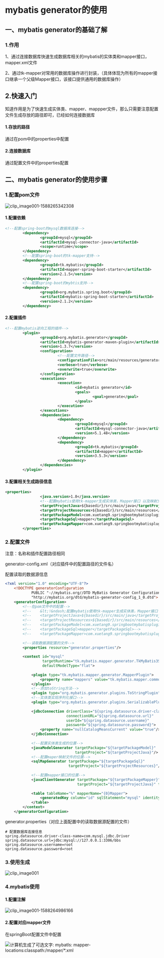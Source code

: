 # mybatis generator的使用

## 一、mybatis generator的基础了解

### 1.作用

1、通过连接数据库快速生成数据库相关的mybatis的实体类和mapper接口，mapper.xml文件

2、通过tk-mapper对常用的数据库操作进行封装，（具体体现为所有的mapper接口继承一个父级Mapper接口，该接口提供通用的数据库操作）

## 2.快速入门

知道作用是为了快速生成实体类、mapper、mappper文件，那么只需要注意配置文件生成存放的路径即可，已经如何连接数据库

#### 1.存放的路径

通过在pom中的properties中配置

#### 2.连接数据库

通过配置文件中的properties配置

## 二、mybatis generator的使用步骤

### 1.配置pom文件

![clip_image001-1588265342308](https://gitee.com/jj603786014/imgBed/raw/master/imgs/20200803142818.png)

#### 1.配置依赖

~~~xml
<!--配置spring-boot的mysql数据库连接-->
        <dependency>
                <groupId>mysql</groupId>
                <artifactId>mysql-connector-java</artifactId>
                <scope>runtime</scope>
        </dependency>
        <!--配置spring-boot的tk-mapper支持-->
        <dependency>
                <groupId>tk.mybatis</groupId>
                <artifactId>mapper-spring-boot-starter</artifactId>
                <version>2.1.5</version>
        </dependency>
        <!--配置spring-boot的mybtis支持-->
        <dependency>
                <groupId>org.mybatis.spring.boot</groupId>
                <artifactId>mybatis-spring-boot-starter</artifactId>
                <version>2.1.2</version>
        </dependency>
~~~

#### 2.配置插件

~~~xml
<!--配置mybatis逆向工程的插件-->
        <plugin>
                <groupId>org.mybatis.generator</groupId>
                <artifactId>mybatis-generator-maven-plugin</artifactId>
                <version>1.3.7</version>
                <configuration>
                        <!--配置文件路径-->
                        <configurationFile>src/main/resources/generator-config.xml</configurationFile>
                        <verbose>true</verbose>
                        <overwrite>true</overwrite>
                </configuration>
                <executions>
                        <execution>
                                <id>mybatis generator</id>
                                <goals>
                                        <goal>generate</goal>
                                </goals>
                        </execution>
                </executions>
                <dependencies>
                        <dependency>
                                <groupId>mysql</groupId>
                                <artifactId>mysql-connector-java</artifactId>
                                <version>5.1.48</version>
                        </dependency>
                        <dependency>
                                <groupId>tk.mybatis</groupId>
                                <artifactId>mapper</artifactId>
                                <version>3.5.3</version>
                        </dependency>
                </dependencies>
        </plugin>

~~~

#### 3.配置相关生成路径信息

~~~xml
<properties>
                <java.version>1.8</java.version>
                <!--配置mybatis使用tk-mapper生成实体类，Mapper接口 以及映射文件的位置-->
                <targetProjectJava>${basedir}/src/main/java</targetProjectJava>
                <targetProjectResources>${basedir}/src/main/resources</targetProjectResources>
                <targetPackageModel>com.xuetang9.springbootmybatisplugin.domain</targetPackageModel>
                <targetPackageSql>mapper</targetPackageSql>
                <targetPackageMapper>com.xuetang9.springbootmybatisplugin.mapper</targetPackageMapper>
        </properties>
~~~

### 2.配置文件

注意：名称和插件配置路径相同

generator-config.xml（对应插件中的配置路径的文件名）

配置读取的数据源信息

~~~xml
<?xml version="1.0" encoding="UTF-8"?>
	<!DOCTYPE generatorConfiguration
	        PUBLIC "-//mybatis.org//DTD MyBatis Generator Configuration 1.0//EN"
	        "http://mybatis.org/dtd/mybatis-generator-config_1_0.dtd">
	<generatorConfiguration>
	    <!--在pom文件中的配置-->
	    <!--    &lt;!&ndash;配置mybatis使用tk-mapper生成实体类，Mapper接口 以及映射文件的位置&ndash;&gt;-->
	    <!--    <targetProjectJava>${basedir}/src/main/java</targetProjectJava>-->
	    <!--    <targetProjectResources>${basedir}/src/main/resources</targetProjectResources>-->
	    <!--    <targetPackageModel>com.xuetang9.springbootmybatisplugin.domain</targetPackageModel>-->
	    <!--    <targetPackageSql>mapper</targetPackageSql>-->
	    <!--    <targetPackageMapper>com.xuetang9.springbootmybatisplugin.mapper</targetPackageMapper>-->
	
	    <!--读取数据源配置的文件-->
	    <properties resource="generator.properties"/>
	
	    <context id="mysql"
	             targetRuntime="tk.mybatis.mapper.generator.TkMyBatis3SimpleImpl"
	             defaultModelType="flat">
	
	        <plugin type="tk.mybatis.mapper.generator.MapperPlugin">
	            <property name="mappers" value="tk.mybatis.mapper.common.Mapper"/>
	        </plugin>
	        <!--添加toString方法-->
	        <plugin type="org.mybatis.generator.plugins.ToStringPlugin" />
	        <!--实体类实现序列化接口-->
	        <plugin type="org.mybatis.generator.plugins.SerializablePlugin" />
	
	        <jdbcConnection driverClass="${spring.datasource.driver-class-name}"
	                        connectionURL="${spring.datasource.url}"
	                        userId="${spring.datasource.username}"
	                        password="${spring.datasource.password}">
	            <property name="nullCatalogMeansCurrent" value="true"/>
	        </jdbcConnection>
	
	        <!--配置实体类生成的位置-->
	        <javaModelGenerator targetPackage="${targetPackageModel}"
	                            targetProject="${targetProjectJava}"/>
	        <!--配置maper映射文件的位置-->
	        <sqlMapGenerator targetPackage="${targetPackageSql}"
	                         targetProject="${targetProjectResources}"/>
	
	        <!--配置mapper接口的位置-->
	        <javaClientGenerator targetPackage="${targetPackageMapper}"
	                             targetProject="${targetProjectJava}" type="XMLMAPPER"/>
	
	        <table tableName="%" mapperName="{0}Mapper">
	            <generatedKey column="id" sqlStatement="mysql" identity="false"/>
	        </table>
	    </context>
	</generatorConfiguration>

~~~

generator.properties（对应上面配置中的读取数据源配置的文件）

~~~properties
# 配置数据库连接信息
spring.datasource.driver-class-name=com.mysql.jdbc.Driver
spring.datasource.url=jdbc:mysql://127.0.0.1:3306/bbs
spring.datasource.username=root
spring.datasource.password=root
~~~

### 3.使用生成

![clip_image001](https://gitee.com/jj603786014/imgBed/raw/master/imgs/20200803142819.png)

### 4.mybatis使用

#### 1.配置注解

![clip_image001-1588264986166](https://gitee.com/jj603786014/imgBed/raw/master/imgs/20200803142820.png)

#### 2.配置对应mapper文件

在springBoot配置文件中配置

![计算机生成了可选文字: mybatls: mapper-locations:classpath:/mapper/*.xml](https://gitee.com/jj603786014/imgBed/raw/master/imgs/20200803142821.png)